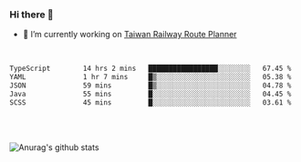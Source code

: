 ### Hi there 👋

- 🔭 I’m currently working on [Taiwan Railway Route Planner](https://github.com/Taiwan-Railway-Route-Planner)

<br/>

<!--START_SECTION:waka-->

```txt
TypeScript        14 hrs 2 mins   █████████████████░░░░░░░░   67.45 %
YAML              1 hr 7 mins     █▒░░░░░░░░░░░░░░░░░░░░░░░   05.38 %
JSON              59 mins         █▒░░░░░░░░░░░░░░░░░░░░░░░   04.78 %
Java              55 mins         █░░░░░░░░░░░░░░░░░░░░░░░░   04.45 %
SCSS              45 mins         █░░░░░░░░░░░░░░░░░░░░░░░░   03.61 %
```

<!--END_SECTION:waka-->

<br/>
<br/>

![Anurag's github stats](https://github-readme-stats.vercel.app/api?username=DepickereSven&show_icons=true&theme=tokyonight)



<!--
**DepickereSven/DepickereSven** is a ✨ _special_ ✨ repository because its `README.md` (this file) appears on your GitHub profile.

Here are some ideas to get you started:

- 🔭 I’m currently working on ...
- 🌱 I’m currently learning ...
- 👯 I’m looking to collaborate on ...
- 🤔 I’m looking for help with ...
- 💬 Ask me about ...
- 📫 How to reach me: ...
- 😄 Pronouns: ...
- ⚡ Fun fact: ...
-->
